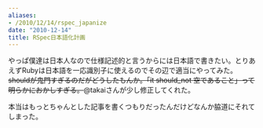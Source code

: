 ```yaml
---
aliases:
- /2010/12/14/rspec_japanize
date: "2010-12-14"
title: RSpec日本語化計画
---
```

やっぱ僕達は日本人なので仕様記述的と言うからには日本語で書きたい。とりあえずRubyは日本語を一応識別子に使えるのでその辺で適当にやってみた。<del datetime="2010-12-14T10:26:03+00:00">shouldが鬼門すぎるのだがどうしたもんか。「it should_not 空であること」って明らかにおかしすぎる。</del>@takaiさんが少し修正してくれた。

<script src="https://gist.github.com/740240.js?file=hoge_spec.rb"></script>

本当はもっとちゃんとした記事を書くつもりだったんだけどなんか脇道にそれてしまった。